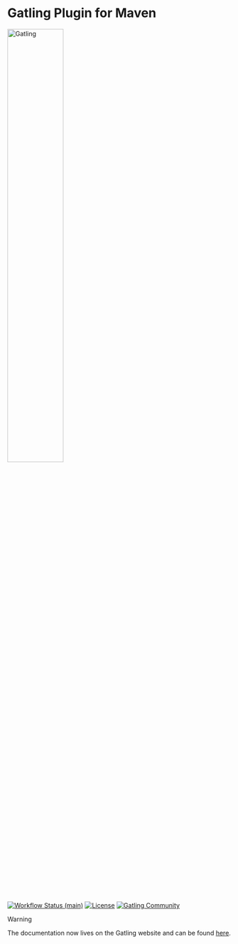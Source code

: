 # Gatling Plugin for Maven

[<img src="https://gatling.io/wp-content/uploads/2019/04/logo-gatling-transparent@15x.svg" alt="Gatling" width="50%">](https://gatling.io)

[![Workflow Status (main)](https://img.shields.io/github/actions/workflow/status/gatling/gatling-maven-plugin/ci.yml?branch=main&logo=github&style=for-the-badge)](https://github.com/gatling/gatling-maven-plugin/actions?query=branch%3Amain)
[![License](https://img.shields.io/github/license/gatling/gatling-maven-plugin?logo=apache&style=for-the-badge)](https://opensource.org/licenses/Apache-2.0)
[![Gatling Community](https://img.shields.io/badge/Community-Gatling-e28961?style=for-the-badge&logo=discourse)](https://community.gatling.io)

> [!WARNING]
> The documentation now lives on the Gatling website and can be found [here](https://docs.gatling.io/reference/integrations/build-tools/maven-plugin/).
